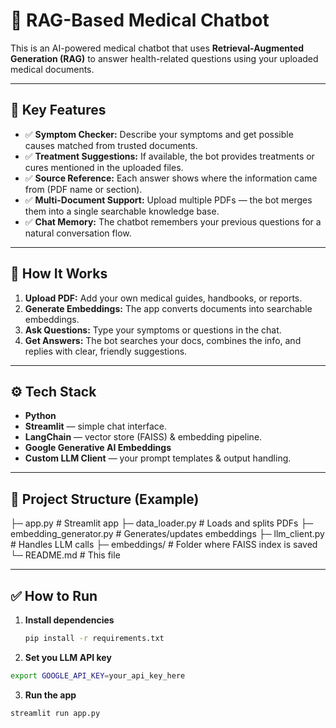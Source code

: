 # 🧠 RAG-Based Medical Chatbot

This is an AI-powered medical chatbot that uses **Retrieval-Augmented Generation (RAG)** to answer health-related questions using your uploaded medical documents.

---

## 📌 Key Features

- ✅ **Symptom Checker:** Describe your symptoms and get possible causes matched from trusted documents.
- ✅ **Treatment Suggestions:** If available, the bot provides treatments or cures mentioned in the uploaded files.
- ✅ **Source Reference:** Each answer shows where the information came from (PDF name or section).
- ✅ **Multi-Document Support:** Upload multiple PDFs — the bot merges them into a single searchable knowledge base.
- ✅ **Chat Memory:** The chatbot remembers your previous questions for a natural conversation flow.

---

## 🚀 How It Works

1. **Upload PDF:** Add your own medical guides, handbooks, or reports.
2. **Generate Embeddings:** The app converts documents into searchable embeddings.
3. **Ask Questions:** Type your symptoms or questions in the chat.
4. **Get Answers:** The bot searches your docs, combines the info, and replies with clear, friendly suggestions.

---

## ⚙️ Tech Stack

- **Python**
- **Streamlit** — simple chat interface.
- **LangChain** — vector store (FAISS) & embedding pipeline.
- **Google Generative AI Embeddings**
- **Custom LLM Client** — your prompt templates & output handling.

---

## 📂 Project Structure (Example)

├─ app.py # Streamlit app
├─ data_loader.py # Loads and splits PDFs
├─ embedding_generator.py # Generates/updates embeddings
├─ llm_client.py # Handles LLM calls
├─ embeddings/ # Folder where FAISS index is saved
└─ README.md # This file


---

## ✅ How to Run

1. **Install dependencies**  
   ```bash
   pip install -r requirements.txt

2. **Set you LLM API key**
```bash
export GOOGLE_API_KEY=your_api_key_here
```

3. **Run the app**
 ```bash
streamlit run app.py
```
